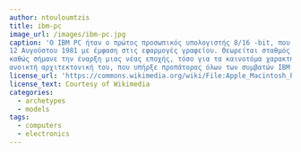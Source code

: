 ```yaml
---
author: ntouloumtzis
title: ibm-pc
image_url: /images/ibm-pc.jpg
caption: 'Ο IBM PC ήταν ο πρώτος προσωπικός υπολογιστής 8/16 -bit, που παρουσιάστηκε από την IBM στις 
12 Αυγούστου 1981 με έμφαση στις εφαρμογές γραφείου. Θεωρείται σταθμός στην ιστορία των υπολογιστών 
καθώς σήμανε την έναρξη μιας νέας εποχής, τόσο για τα καινοτόμα χαρακτηριστικά του, όσο και για την 
ανοικτή αρχιτεκτονική του, που υπήρξε προπάτορας όλων των συμβατών IBM υπολογιστών.'
license_url: 'https://commons.wikimedia.org/wiki/File:Apple_Macintosh_Plus_mouse.jpg'
license_text: Courtesy of Wikimedia
categories:
  - archetypes
  - models
tags:
  - computers
  - electronics
---
```

